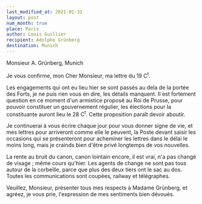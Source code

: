 ```yaml
---
last_modified_at: 2021-01-31
layout: post
num_month: true
place: Paris
author: Louis Guillier
recipient: Adolphe Grünberg
destination: Munich
---
```


Monsieur A. Grünberg, Munich


Je vous confirme, mon Cher Monsieur, ma lettre du 19 C<sup>t</sup>.

Les engagements qui ont eu lieu hier se sont passés au dela de la portée des
Forts, je ne puis rien vous en dire, les détails manquent. Il est fortement
question en ce moment d'un armistice proposé au Roi de Prusse, pour pouvoir
constituer un gouvernement régulier, les élections pour la constituante auront
lieu le 28 C<sup>t</sup>. Cette proposition paraît devoir aboutir.

Je continuerai à vous écrire chaque jour pour vous donner signe de vie, et mes
lettres pour arriveront comme elle le peuvent, la Poste devant saisir les
occasions qui se présenteront pour acheminer les lettres dans le délai le moins
long, mais je crainds bien d'être privé longtemps de vos nouvelles.

La rente au bruit du canon, canon lointain encore, il est vrai, n'a pas changé
de visage ; même cours qu'hier. Les agents de change ne sont pas tous autour de
la corbeille, parce que plus des deux tiers ont le sac au dos. Toutes les
communications sont coupées, railway et télégraphes.

Veuillez, Monsieur, présenter tous mes respects à Madame Grünberg, et agréez,
je vous prie, l'expression de mes sentiments bien dévoués.
